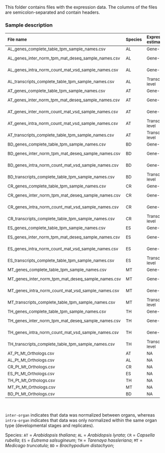 This folder contains files with the expression data. The columns of the files are semicolon-separated and contain headers.

### Sample description

| <sub> File name  </sub>                                       | <sub> Species </sub> | <sub> Expression estimation </sub> | <sub> Normalization </sub> | <sub> Metric </sub>    |
| :------------------------------------------------------------ | :------------------- | :--------------------------------- | :------------------------- | :--------------------- |
| <sub> AL_genes_complete_table_tpm_sample_names.csv </sub>                   | <sub> AL </sub>| <sub> Gene-level </sub> | <sub> none </sub>             | <sub> TPM </sub>       | 
| <sub> AL_genes_inter_norm_tpm_mat_deseq_sample_names.csv </sub>             | <sub> AL </sub>| <sub> Gene-level </sub> | <sub> DESeq inter-organ </sub>| <sub> TPM </sub>       | 
| <sub> AL_genes_intra_norm_count_mat_vsd_sample_names.csv </sub>             | <sub> AL </sub>| <sub> Gene-level </sub> | <sub> DESeq intra-organ </sub>| <sub> VST counts </sub>| 
| <sub> AL_transcripts_complete_table_tpm_sample_names.csv </sub>             | <sub> AL </sub>| <sub> Transcript-level </sub>| <sub> none </sub>        | <sub> TPM </sub>       | 
| <sub> AT_genes_complete_table_tpm_sample_names.csv </sub>                   | <sub> AT </sub>| <sub> Gene-level </sub>      | <sub> none </sub>        | <sub> TPM </sub>       | 
| <sub> AT_genes_inter_norm_tpm_mat_deseq_sample_names.csv </sub>             | <sub> AT </sub>| <sub> Gene-level </sub> | <sub> DESeq inter-organ </sub>| <sub> TPM </sub>       | 
| <sub> AT_genes_inter_norm_count_mat_vsd_sample_names.csv </sub>             | <sub> AT </sub>| <sub> Gene-level </sub> | <sub> DESeq inter-organ </sub>| <sub> VST counts </sub>| 
| <sub> AT_genes_intra_norm_count_mat_vsd_sample_names.csv </sub>             | <sub> AT </sub>|<sub> Transcript-level </sub>|<sub> DESeq intra-organ</sub>|<sub> VST counts</sub>| 
| <sub> AT_transcripts_complete_table_tpm_sample_names.csv </sub>             | <sub> AT </sub>|<sub> Transcript-level </sub> | <sub> none </sub>        | <sub> TPM </sub>       | 
| <sub> BD_genes_complete_table_tpm_sample_names.csv </sub>                   | <sub> BD </sub>| <sub> Gene-level </sub> | <sub> none </sub>             | <sub> TPM </sub>       | 
| <sub> BD_genes_inter_norm_tpm_mat_deseq_sample_names.csv </sub>             | <sub> BD </sub>| <sub> Gene-level </sub> | <sub> DESeq inter-organ </sub>| <sub> TPM </sub>       | 
| <sub> BD_genes_intra_norm_count_mat_vsd_sample_names.csv </sub>             | <sub> BD </sub>| <sub> Gene-level </sub> | <sub> DESeq intra-organ </sub>| <sub> VST counts </sub>| 
| <sub> BD_transcripts_complete_table_tpm_sample_names.csv </sub>             | <sub> BD </sub>| <sub> Transcript-level </sub>| <sub> none </sub>        | <sub> TPM </sub>       | 
| <sub> CR_genes_complete_table_tpm_sample_names.csv </sub>                   | <sub> CR </sub>| <sub> Gene-level </sub> | <sub> none </sub>             | <sub> TPM </sub>       | 
| <sub> CR_genes_inter_norm_tpm_mat_deseq_sample_names.csv </sub>             | <sub> CR </sub>| <sub> Gene-level </sub> | <sub> DESeq inter-organ </sub>| <sub> TPM </sub>       | 
| <sub> CR_genes_intra_norm_count_mat_vsd_sample_names.csv </sub>             | <sub> CR </sub>| <sub> Gene-level </sub> | <sub> DESeq intra-organ </sub>| <sub> VST counts </sub>| 
| <sub> CR_transcripts_complete_table_tpm_sample_names.csv </sub>             | <sub> CR </sub>| <sub> Transcript-level </sub>| <sub> none </sub>        | <sub> TPM </sub>       | 
| <sub> ES_genes_complete_table_tpm_sample_names.csv </sub>                   | <sub> ES </sub>| <sub> Gene-level </sub> | <sub> none </sub>             | <sub> TPM </sub>       | 
| <sub> ES_genes_inter_norm_tpm_mat_deseq_sample_names.csv </sub>             | <sub> ES </sub>| <sub> Gene-level </sub> | <sub> DESeq inter-organ </sub>| <sub> TPM </sub>       | 
| <sub> ES_genes_intra_norm_count_mat_vsd_sample_names.csv </sub>             | <sub> ES </sub>| <sub> Gene-level </sub> | <sub> DESeq intra-organ </sub>| <sub> VST counts </sub>| 
| <sub> ES_transcripts_complete_table_tpm_sample_names.csv </sub>             | <sub> ES </sub>| <sub> Transcript-level </sub>| <sub> none </sub>        | <sub> TPM </sub>       | 
| <sub> MT_genes_complete_table_tpm_sample_names.csv </sub>                   | <sub> MT </sub>| <sub> Gene-level </sub> | <sub> none </sub>             | <sub> TPM </sub>       | 
| <sub> MT_genes_inter_norm_tpm_mat_deseq_sample_names.csv </sub>             | <sub> MT </sub>| <sub> Gene-level </sub> | <sub> DESeq inter-organ </sub>| <sub> TPM </sub>       | 
| <sub> MT_genes_intra_norm_count_mat_vsd_sample_names.csv </sub>             | <sub> MT </sub>| <sub> Gene-level </sub> | <sub> DESeq intra-organ </sub>| <sub> VST counts </sub>| 
| <sub> MT_transcripts_complete_table_tpm_sample_names.csv </sub>             | <sub> MT </sub>| <sub> Transcript-level </sub>| <sub> none </sub>        | <sub> TPM </sub>       | 
| <sub> TH_genes_complete_table_tpm_sample_names.csv </sub>                   | <sub> TH </sub>| <sub> Gene-level </sub> | <sub> none </sub>             | <sub> TPM </sub>       | 
| <sub> TH_genes_inter_norm_tpm_mat_deseq_sample_names.csv </sub>             | <sub> TH </sub>| <sub> Gene-level </sub> | <sub> DESeq inter-organ </sub>| <sub> TPM </sub>       | 
| <sub> TH_genes_intra_norm_count_mat_vsd_sample_names.csv </sub>             | <sub> TH </sub>| <sub> Gene-level </sub> | <sub> DESeq intra-organ </sub>| <sub> VST counts </sub>| 
| <sub> TH_transcripts_complete_table_tpm_sample_names.csv </sub>             | <sub> TH </sub>| <sub> Transcript-level </sub>| <sub> none </sub>        | <sub> TPM </sub>       | 
| <sub> AT_Pt_Mt_Orthologs.csv </sub>                                         | <sub> AT </sub>| <sub> NA </sub>         | <sub> NA </sub>               | <sub> NA </sub>        | 
| <sub> AL_Pt_Mt_Orthologs.csv </sub>                                         | <sub> AL </sub>| <sub> NA </sub>         | <sub> NA </sub>               | <sub> NA </sub>        | 
| <sub> CR_Pt_Mt_Orthologs.csv </sub>                                         | <sub> CR </sub>| <sub> NA </sub>         | <sub> NA </sub>               | <sub> NA </sub>        | 
| <sub> ES_Pt_Mt_Orthologs.csv </sub>                                         | <sub> ES </sub>| <sub> NA </sub>         | <sub> NA </sub>               | <sub> NA </sub>        | 
| <sub> TH_Pt_Mt_Orthologs.csv </sub>                                         | <sub> TH </sub>| <sub> NA </sub>         | <sub> NA </sub>               | <sub> NA </sub>        | 
| <sub> MT_Pt_Mt_Orthologs.csv </sub>                                         | <sub> MT </sub>| <sub> NA </sub>         | <sub> NA </sub>               | <sub> NA </sub>        | 
| <sub> BD_Pt_Mt_Orthologs.csv </sub>                                         | <sub> BD </sub>| <sub> NA </sub>         | <sub> NA </sub>               | <sub> NA </sub>        | 


<br/>

`inter-organ` indicates that data was normalized between organs, whereas `intra-organ` indicates that data was only normalized within the same organ type (developmental stages and replicates).

Species: `AT` = *Arabidopsis thaliana*; `AL` = *Arabidopsis lyrata*; `CR` = *Capsella rubella*; `ES` = *Eutrema salsugineum*; `TH` = *Tarenaya hassleriana*; `MT` = *Medicago truncatula*; `BD` = *Brachypodium distachyon*; 
